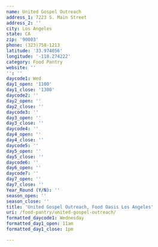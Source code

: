```yaml
---
name: United Gospel Outreach
address_1: 7223 S. Main Street
address_2: ''
city: Los Angeles
state: CA
zip: '90003'
phone: (323)758-1213
latitude: '33.974056'
longitude: '-118.274222'
category: Food Pantry
website: ''
'': ''
daycode1: Wed
day1_open: '1100'
day1_close: '1300'
daycode2: ''
day2_open: ''
day2_close: ''
daycode3: ''
day3_open: ''
day3_close: ''
daycode4: ''
day4_open: ''
day4_close: ''
daycode5: ''
day5_open: ''
day5_close: ''
daycode6: ''
day6_open: ''
daycode7: ''
day7_open: ''
day7_close: ''
Year_Round (Y/N): ''
season_open: ''
season_close: ''
title: 'United Gospel Outreach, Food Oasis Los Angeles'
uri: /food-pantry/united-gospel-outreach/
formatted_daycode1: Wednesday
formatted_day1_open: 11am
formatted_day1_close: 1pm

---
```

